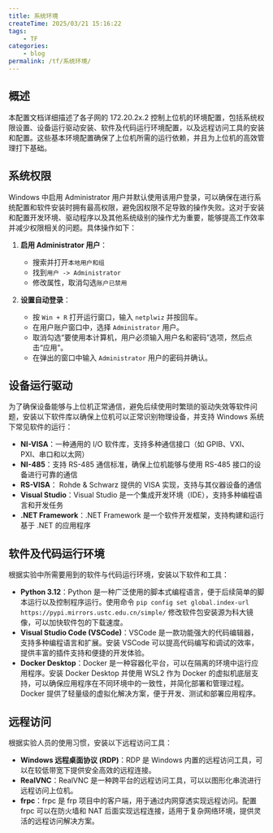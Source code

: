 ```yaml
---
title: 系统环境
createTime: 2025/03/21 15:16:22
tags:
    - TF
categories:
    - blog
permalink: /tf/系统环境/
---
```


## 概述

本配置文档详细描述了各子网的 172.20.2x.2 控制上位机的环境配置，包括系统权限设置、设备运行驱动安装、软件及代码运行环境配置，以及远程访问工具的安装和配置。这些基本环境配置确保了上位机所需的运行依赖，并且为上位机的高效管理打下基础。

## 系统权限

Windows 中启用 Administrator 用户并默认使用该用户登录，可以确保在进行系统配置和软件安装时拥有最高权限，避免因权限不足导致的操作失败。这对于安装和配置开发环境、驱动程序以及其他系统级别的操作尤为重要，能够提高工作效率并减少权限相关的问题。具体操作如下：

1. **启用 Administrator 用户**：

    - 搜索并打开`本地用户和组`
    - 找到`用户 -> Administrator`
    - 修改属性，取消勾选`账户已禁用`

2. **设置自动登录**：
    - 按 `Win + R` 打开运行窗口，输入 `netplwiz` 并按回车。
    - 在用户账户窗口中，选择 `Administrator` 用户。
    - 取消勾选“要使用本计算机，用户必须输入用户名和密码”选项，然后点击“应用”。
    - 在弹出的窗口中输入 `Administrator` 用户的密码并确认。

## 设备运行驱动

为了确保设备能够与上位机正常通信，避免后续使用时繁琐的驱动失效等软件问题，安装以下软件库以确保上位机可以正常识别物理设备，并支持 Windows 系统下常见软件的运行：

-   **NI-VISA**：一种通用的 I/O 软件库，支持多种通信接口（如 GPIB、VXI、PXI、串口和以太网）
-   **NI-485**：支持 RS-485 通信标准，确保上位机能够与使用 RS-485 接口的设备进行可靠的通信
-   **RS-VISA**： Rohde & Schwarz 提供的 VISA 实现，支持与其仪器设备的通信
-   **Visual Studio**：Visual Studio 是一个集成开发环境（IDE），支持多种编程语言和开发任务
-   **.NET Framework**：.NET Framework 是一个软件开发框架，支持构建和运行基于 .NET 的应用程序

## 软件及代码运行环境

根据实验中所需要用到的软件与代码运行环境，安装以下软件和工具：

-   **Python 3.12**：Python 是一种广泛使用的脚本式编程语言，便于后续简单的脚本运行以及控制程序运行。使用命令 `pip config set global.index-url https://pypi.mirrors.ustc.edu.cn/simple/` 修改软件包安装源为科大镜像，可以加快软件包的下载速度。
-   **Visual Studio Code (VSCode)**：VSCode 是一款功能强大的代码编辑器，支持多种编程语言和扩展。安装 VSCode 可以提高代码编写和调试的效率，提供丰富的插件支持和便捷的开发体验。
-   **Docker Desktop**：Docker 是一种容器化平台，可以在隔离的环境中运行应用程序。安装 Docker Desktop 并使用 WSL2 作为 Docker 的虚拟机底层支持，可以确保应用程序在不同环境中的一致性，并简化部署和管理过程。Docker 提供了轻量级的虚拟化解决方案，便于开发、测试和部署应用程序。

## 远程访问

根据实验人员的使用习惯，安装以下远程访问工具：

-   **Windows 远程桌面协议 (RDP)**：RDP 是 Windows 内置的远程访问工具，可以在较低带宽下提供安全高效的远程连接。
-   **RealVNC**：RealVNC 是一种跨平台的远程访问工具，可以以图形化串流进行远程访问上位机。
-   **frpc**：frpc 是 frp 项目中的客户端，用于通过内网穿透实现远程访问。配置 frpc 可以在防火墙和 NAT 后面实现远程连接，适用于复杂网络环境，提供灵活的远程访问解决方案。
